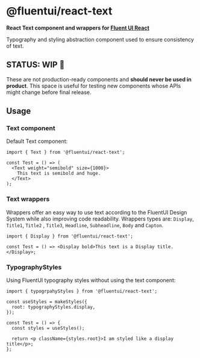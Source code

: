 # @fluentui/react-text

**React Text component and wrappers for [Fluent UI React](https://developer.microsoft.com/en-us/fluentui)**

Typography and styling abstraction component used to ensure consistency of text.

## STATUS: WIP 🚧

These are not production-ready components and **should never be used in product**. This space is useful for testing new components whose APIs might change before final release.

## Usage

### Text component

Default Text component:

```tsx
import { Text } from '@fluentui/react-text';

const Test = () => (
  <Text weight="semibold" size={1000}>
    This text is semibold and huge.
  </Text>
);
```

### Text wrappers

Wrappers offer an easy way to use text according to the FluentUI Design System while also improving code readability.
Wrappers types are: `Display`, `Title1`, `Title2` , `Title3`, `Headline`, `Subheadline`, `Body` and `Capton`.

```tsx
import { Display } from '@fluentui/react-text';

const Test = () => <Display bold>This text is a Display title.</Display>;
```

### TypographyStyles

Using FluentUI typography styles without using the text component:

```tsx
import { typogrpahyStyles } from '@fluentui/react-text';

const useStyles = makeStyles({
  root: typographyStyles.display,
});

const Test = () => {
  const styles = useStyles();

  return <p className={styles.root}>I am styled like a display title</p>;
};
```
